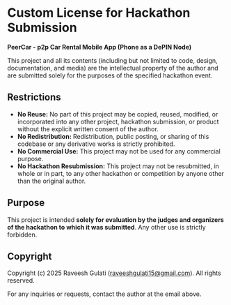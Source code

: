 # Custom License for Hackathon Submission

**PeerCar - p2p Car Rental Mobile App (Phone as a DePIN Node)**

This project and all its contents (including but not limited to code, design, documentation, and media) are the intellectual property of the author and are submitted solely for the purposes of the specified hackathon event.

## Restrictions
- **No Reuse:** No part of this project may be copied, reused, modified, or incorporated into any other project, hackathon submission, or product without the explicit written consent of the author.
- **No Redistribution:** Redistribution, public posting, or sharing of this codebase or any derivative works is strictly prohibited.
- **No Commercial Use:** This project may not be used for any commercial purpose.
- **No Hackathon Resubmission:** This project may not be resubmitted, in whole or in part, to any other hackathon or competition by anyone other than the original author.

## Purpose
This project is intended **solely for evaluation by the judges and organizers of the hackathon to which it was submitted**. Any other use is strictly forbidden.

## Copyright
Copyright (c) 2025 Raveesh Gulati (raveeshgulati15@gmail.com). All rights reserved.

For any inquiries or requests, contact the author at the email above. 
